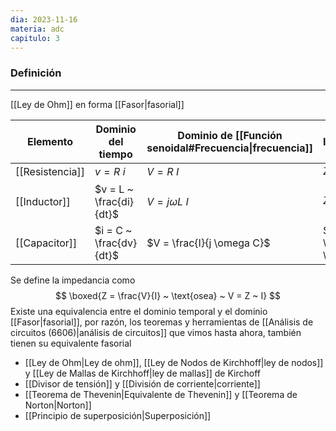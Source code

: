 ```yaml
---
dia: 2023-11-16
materia: adc
capitulo: 3
---
```

### Definición
---
[[Ley de Ohm]] en forma [[Fasor|fasorial]] 

| Elemento        | Dominio del tiempo      | Dominio de [[Función senoidal#Frecuencia\|frecuencia]] | Impedancia                   |
| --------------- | ----------------------- | ------------------------------------------------------ | ---------------------------- |
| [[Resistencia]] | $v = R ~ i$             | $V = R ~ I$                                            | $Z_R = R$                    |
| [[Inductor]]    | $v = L ~ \frac{di}{dt}$ | $V = j \omega L ~ I$                                   | $Z_L = j \omega L$           |
| [[Capacitor]]   | $i = C ~ \frac{dv}{dt}$ | $V = \frac{I}{j \omega C}$                             | $Z_C = \frac{1}{j \omega C}$ |

Se define la impedancia como $$ \boxed{Z = \frac{V}{I} ~ \text{osea} ~ V = Z ~ I} $$
Existe una equivalencia entre el dominio temporal y el dominio [[Fasor|fasorial]], por razón, los teoremas y herramientas de [[Análisis de circuitos (6606)|análisis de circuitos]] que vimos hasta ahora, también tienen su equivalente fasorial
* [[Ley de Ohm|Ley de ohm]], [[Ley de Nodos de Kirchhoff|ley de nodos]] y [[Ley de Mallas de Kirchhoff|ley de mallas]] de Kirchoff
* [[Divisor de tensión]] y [[División de corriente|corriente]]
* [[Teorema de Thevenin|Equivalente de Thevenin]] y [[Teorema de Norton|Norton]]
* [[Principio de superposición|Superposición]]
